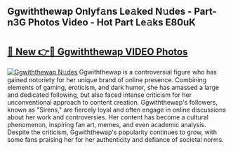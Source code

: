 ## Ggwiththewap Onlyf𝚊ns Le𝚊ked N𝚞des - Part-n3G Photos Video - Hot Part Le𝚊ks E80uK

# <h2><a href="http://ac2255.deff.icu/?id=Ggwiththewap">🔗 New 👉🔴 Ggwiththewap VIDEO Photos</a></h2>

[![Ggwiththewap N𝚞des](https://i.imgur.com/rIISA9y.gif)](http://ac2255.deff.icu/?id=Ggwiththewap)
Ggwiththewap is a controversial figure who has gained notoriety for her unique brand of online presence. Combining elements of gaming, eroticism, and dark humor, she has amassed a large and dedicated following, but also faced intense criticism for her unconventional approach to content creation. Ggwiththewap's followers, known as "Sirens," are fiercely loyal and often engage in online discussions about her work and controversies. Her content has become a cultural phenomenon, inspiring fan art, memes, and even academic analysis. Despite the criticism, Ggwiththewap's popularity continues to grow, with some fans praising her for her authenticity and defiance of societal norms.
